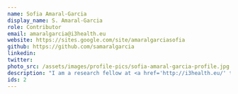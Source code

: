 ```yaml
---
name: Sofia Amaral-Garcia
display_name: S. Amaral-Garcia
role: Contributor
email: amaralgarcia@i3health.eu
website: https://sites.google.com/site/amaralgarciasofia
github: https://github.com/samaralgarcia
linkedin: 
twitter: 
photo_src: /assets/images/profile-pics/sofia-amaral-garcia-profile.jpg
description: "I am a research fellow at <a href='http://i3health.eu/' target='blank'>i3health</a> and a visitor at <a href='https://ecares.ulb.be/' target='blank'>ECARES</a> (<a href='https://www.ulb.be/' target='blank'>ULB</a>). My research focuses on empirical health economics and law & economics, with applications to physician behavior, interactions between doctors and the medical device industry, and medical malpractice."
ids: 2
---
```

